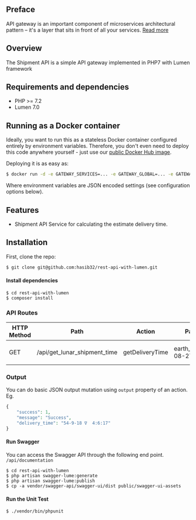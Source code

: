 ## Preface

API gateway is an important component of microservices architectural pattern – it's a layer that sits in front of all your services. [Read more](http://microservices.io/patterns/apigateway.html)

## Overview

The Shipment API is a simple API gateway implemented in PHP7 with Lumen framework

## Requirements and dependencies

- PHP >= 7.2
- Lumen 7.0

## Running as a Docker container

Ideally, you want to run this as a stateless Docker container configured entirely by environment variables. Therefore, you don't even need to deploy 
this code anywhere yourself - just use our [public Docker Hub image](https://hub.docker.com/r/pwred/vrata).

Deploying it is as easy as:

```bash
$ docker run -d -e GATEWAY_SERVICES=... -e GATEWAY_GLOBAL=... -e GATEWAY_ROUTES=... pwred/vrata
```

Where environment variables are JSON encoded settings (see configuration options below).

## Features

- Shipment API Service for calculating the estimate delivery time.

## Installation

First, clone the repo:
```bash
$ git clone git@github.com:hasib32/rest-api-with-lumen.git
```
#### Install dependencies
```
$ cd rest-api-with-lumen
$ composer install
```
### API Routes
| HTTP Method	| Path | Action | Parameter | Desciption  |
| ----- | ----- | ----- | ---- |------------- |
| GET      | /api/get_lunar_shipment_time | getDeliveryTime | earth_time=2021-08-27 17:22:40 | Lunar Shipment Time

### Output 

You can do basic JSON output mutation using ```output``` property of an action. Eg.
```php
{
    "success": 1,
    "message": "Success",
    "delivery_time": "54-9-18 ∇  4:6:17"
}
```
#### Run Swagger

You can access the Swagger API through the following end point. <br />
```/api/documentation```

```
$ cd rest-api-with-lumen
$ php artisan swagger-lume:generate
$ php artisan swagger-lume:publish
$ cp -a vendor/swagger-api/swagger-ui/dist public/swagger-ui-assets
```
#### Run the Unit Test

```
$ ./vendor/bin/phpunit
```
